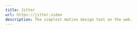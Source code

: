 ```yaml
---
title: Jitter
url: https://jitter.video
description: The simplest motion design tool on the web.
---
```

